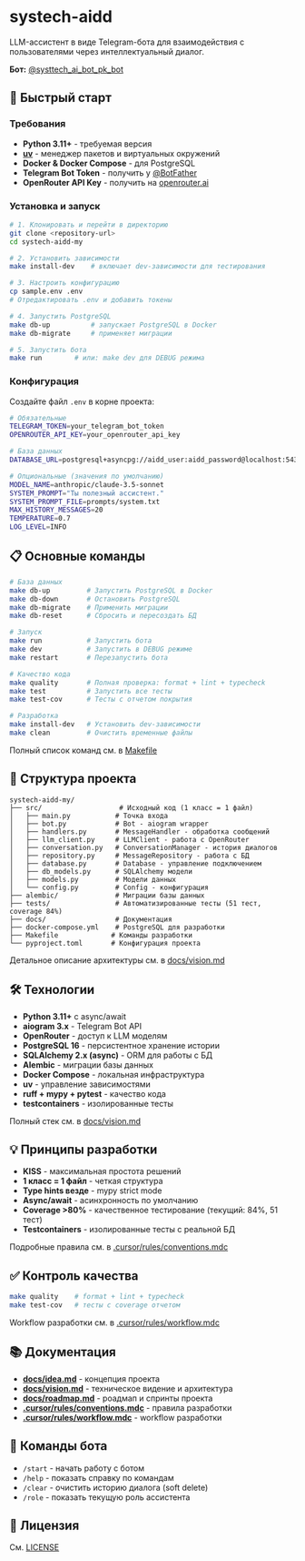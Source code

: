 # systech-aidd

LLM-ассистент в виде Telegram-бота для взаимодействия с пользователями через интеллектуальный диалог.

**Бот:** [@systtech_ai_bot_pk_bot](https://t.me/systtech_ai_bot_pk_bot)

## 🚀 Быстрый старт

### Требования
- **Python 3.11+** - требуемая версия
- **[uv](https://github.com/astral-sh/uv)** - менеджер пакетов и виртуальных окружений
- **Docker & Docker Compose** - для PostgreSQL
- **Telegram Bot Token** - получить у [@BotFather](https://t.me/botfather)
- **OpenRouter API Key** - получить на [openrouter.ai](https://openrouter.ai)

### Установка и запуск

```bash
# 1. Клонировать и перейти в директорию
git clone <repository-url>
cd systech-aidd-my

# 2. Установить зависимости
make install-dev    # включает dev-зависимости для тестирования

# 3. Настроить конфигурацию
cp sample.env .env
# Отредактировать .env и добавить токены

# 4. Запустить PostgreSQL
make db-up          # запускает PostgreSQL в Docker
make db-migrate     # применяет миграции

# 5. Запустить бота
make run        # или: make dev для DEBUG режима
```

### Конфигурация

Создайте файл `.env` в корне проекта:

```bash
# Обязательные
TELEGRAM_TOKEN=your_telegram_bot_token
OPENROUTER_API_KEY=your_openrouter_api_key

# База данных
DATABASE_URL=postgresql+asyncpg://aidd_user:aidd_password@localhost:5433/aidd_db

# Опциональные (значения по умолчанию)
MODEL_NAME=anthropic/claude-3.5-sonnet
SYSTEM_PROMPT="Ты полезный ассистент."
SYSTEM_PROMPT_FILE=prompts/system.txt
MAX_HISTORY_MESSAGES=20
TEMPERATURE=0.7
LOG_LEVEL=INFO
```

## 📋 Основные команды

```bash
# База данных
make db-up         # Запустить PostgreSQL в Docker
make db-down       # Остановить PostgreSQL
make db-migrate    # Применить миграции
make db-reset      # Сбросить и пересоздать БД

# Запуск
make run           # Запустить бота
make dev           # Запустить в DEBUG режиме
make restart       # Перезапустить бота

# Качество кода
make quality       # Полная проверка: format + lint + typecheck
make test          # Запустить все тесты
make test-cov      # Тесты с отчетом покрытия

# Разработка
make install-dev   # Установить dev-зависимости
make clean         # Очистить временные файлы
```

Полный список команд см. в [Makefile](Makefile)

## 📁 Структура проекта

```
systech-aidd-my/
├── src/                   # Исходный код (1 класс = 1 файл)
│   ├── main.py           # Точка входа
│   ├── bot.py            # Bot - aiogram wrapper
│   ├── handlers.py       # MessageHandler - обработка сообщений
│   ├── llm_client.py     # LLMClient - работа с OpenRouter
│   ├── conversation.py   # ConversationManager - история диалогов
│   ├── repository.py     # MessageRepository - работа с БД
│   ├── database.py       # Database - управление подключением
│   ├── db_models.py      # SQLAlchemy модели
│   ├── models.py         # Модели данных
│   └── config.py         # Config - конфигурация
├── alembic/              # Миграции базы данных
├── tests/                # Автоматизированные тесты (51 тест, coverage 84%)
├── docs/                 # Документация
├── docker-compose.yml    # PostgreSQL для разработки
├── Makefile             # Команды разработки
└── pyproject.toml       # Конфигурация проекта
```

Детальное описание архитектуры см. в [docs/vision.md](docs/vision.md)

## 🛠 Технологии

- **Python 3.11+** с async/await
- **aiogram 3.x** - Telegram Bot API
- **OpenRouter** - доступ к LLM моделям
- **PostgreSQL 16** - персистентное хранение истории
- **SQLAlchemy 2.x (async)** - ORM для работы с БД
- **Alembic** - миграции базы данных
- **Docker Compose** - локальная инфраструктура
- **uv** - управление зависимостями
- **ruff + mypy + pytest** - качество кода
- **testcontainers** - изолированные тесты

Полный стек см. в [docs/vision.md](docs/vision.md)

## 💡 Принципы разработки

- **KISS** - максимальная простота решений
- **1 класс = 1 файл** - четкая структура
- **Type hints везде** - mypy strict mode
- **Async/await** - асинхронность по умолчанию
- **Coverage >80%** - качественное тестирование (текущий: 84%, 51 тест)
- **Testcontainers** - изолированные тесты с реальной БД

Подробные правила см. в [.cursor/rules/conventions.mdc](.cursor/rules/conventions.mdc)

## ✅ Контроль качества

```bash
make quality    # format + lint + typecheck
make test-cov   # тесты с coverage отчетом
```

Workflow разработки см. в [.cursor/rules/workflow.mdc](.cursor/rules/workflow.mdc)

## 📚 Документация

- **[docs/idea.md](docs/idea.md)** - концепция проекта
- **[docs/vision.md](docs/vision.md)** - техническое видение и архитектура
- **[docs/roadmap.md](docs/roadmap.md)** - роадмап и спринты проекта
- **[.cursor/rules/conventions.mdc](.cursor/rules/conventions.mdc)** - правила разработки
- **[.cursor/rules/workflow.mdc](.cursor/rules/workflow.mdc)** - workflow разработки

## 🎯 Команды бота

- `/start` - начать работу с ботом
- `/help` - показать справку по командам
- `/clear` - очистить историю диалога (soft delete)
- `/role` - показать текущую роль ассистента

## 📝 Лицензия

См. [LICENSE](LICENSE)
